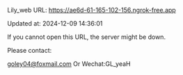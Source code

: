Lily_web URL: https://ae6d-61-165-102-156.ngrok-free.app

Updated at: 2024-12-09 14:36:01

If you cannot open this URL, the server might be down.

Please contact: 

goley04@foxmail.com Or Wechat:GL_yeaH